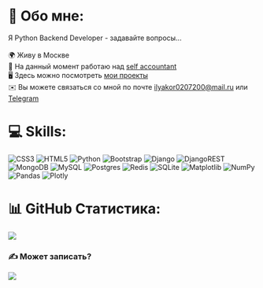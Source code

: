 # 💫 Обо мне:
Я Python Backend Developer - задавайте вопросы...
<br>
<br>
🌍 Живу в Москве
<br>
🔭 На данный момент работаю над [self accountant](https://github.com/FridayFreeDay/self-accountant)
<br>
🖥️ Здесь можно посмотреть [мои проекты](http://github.com/FridayFreeDay?tab=repositories)
<br>
✉️ Вы можете связаться со мной по почте [ilyakor0207200@mail.ru](mailto:ilyakor0207200@mail.ru) или [Telegram](https://t.me/elementalKorolev)
<br>

# 💻 Skills:
![CSS3](https://img.shields.io/badge/css3-%231572B6.svg?style=for-the-badge&logo=css3&logoColor=white) ![HTML5](https://img.shields.io/badge/html5-%23E34F26.svg?style=for-the-badge&logo=html5&logoColor=white) ![Python](https://img.shields.io/badge/python-3670A0?style=for-the-badge&logo=python&logoColor=ffdd54) ![Bootstrap](https://img.shields.io/badge/bootstrap-%238511FA.svg?style=for-the-badge&logo=bootstrap&logoColor=white) ![Django](https://img.shields.io/badge/django-%23092E20.svg?style=for-the-badge&logo=django&logoColor=white) ![DjangoREST](https://img.shields.io/badge/DJANGO-REST-ff1709?style=for-the-badge&logo=django&logoColor=white&color=ff1709&labelColor=gray) ![MongoDB](https://img.shields.io/badge/MongoDB-%234ea94b.svg?style=for-the-badge&logo=mongodb&logoColor=white) ![MySQL](https://img.shields.io/badge/mysql-%2300000f.svg?style=for-the-badge&logo=mysql&logoColor=white) ![Postgres](https://img.shields.io/badge/postgres-%23316192.svg?style=for-the-badge&logo=postgresql&logoColor=white) ![Redis](https://img.shields.io/badge/redis-%23DD0031.svg?style=for-the-badge&logo=redis&logoColor=white) ![SQLite](https://img.shields.io/badge/sqlite-%2307405e.svg?style=for-the-badge&logo=sqlite&logoColor=white) ![Matplotlib](https://img.shields.io/badge/Matplotlib-%23ffffff.svg?style=for-the-badge&logo=Matplotlib&logoColor=black) ![NumPy](https://img.shields.io/badge/numpy-%23013243.svg?style=for-the-badge&logo=numpy&logoColor=white) ![Pandas](https://img.shields.io/badge/pandas-%23150458.svg?style=for-the-badge&logo=pandas&logoColor=white) ![Plotly](https://img.shields.io/badge/Plotly-%233F4F75.svg?style=for-the-badge&logo=plotly&logoColor=white)
# 📊 GitHub Статистика:
![](https://github-readme-stats.vercel.app/api/top-langs/?username=FridayFreeDay&theme=onedark&hide_border=true&include_all_commits=false&count_private=false&layout=compact)

### ✍️ Может записать?
![](https://quotes-github-readme.vercel.app/api?type=horizontal&theme=dark)
